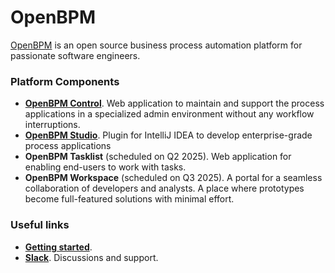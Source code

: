 # OpenBPM

[OpenBPM](https://openbpm.io/) is an open source business process automation platform for passionate software engineers.

### Platform Components

- **[OpenBPM Control](https://github.com/openbpm-platform/openbpm-control)**. Web application to maintain and support the process applications in a specialized admin environment without any workflow interruptions.
- **[OpenBPM Studio](https://plugins.jetbrains.com/plugin/25655-openbpm/)**. Plugin for IntelliJ IDEA to develop enterprise-grade process applications
- **OpenBPM Tasklist** (scheduled on Q2 2025). Web application for enabling end-users to work with tasks.
- **OpenBPM Workspace** (scheduled on Q3 2025). A portal for a seamless collaboration of developers and analysts. A place where prototypes become full-featured solutions with minimal effort.

### Useful links
- **[Getting started](https://openbpm.io/getting-started)**.
- **[Slack](https://join.slack.com/t/openbpm/shared_invite/zt-31ghauwhi-eaF8kkgtcM091pt4P4HXyA)**. Discussions and support.
